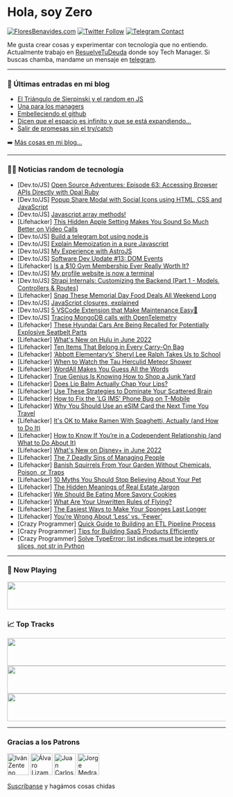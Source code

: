 # Hola, soy Zero

[![FloresBenavides.com](https://img.shields.io/website?down_message=oops&label=MiBlog&style=for-the-badge&up_message=online&url=https%3A%2F%2Ffloresbenavides.com)](https://floresbenavides.com) [![Twitter Follow](https://img.shields.io/twitter/follow/ZeroDragon?color=%231DA1F2&label=Follow&logo=twitter&logoColor=ffffff&style=for-the-badge)](https://twitter.com/zerodragon) [![Telegram Contact](https://img.shields.io/badge/escr%C3%ADbeme-ZeroDragon-%2326A5E4?style=for-the-badge&logo=telegram)](https://t.me/zerodragon)

Me gusta crear cosas y experimentar con tecnología que no entiendo.
Actualmente trabajo en [ResuelveTuDeuda](http://github.com/resuelve) donde soy Tech Manager.
Si buscas chamba, mandame un mensaje en [telegram](https://t.me/zerodragon).

---

### 📕 Últimas entradas en mi blog
<!-- BLOG-POST-LIST:START -->
- [El Triángulo de Sierpinski y el random en JS](https://floresbenavides.com/el-triangulo-de-sierpinski-y-el-random-en-js/)
- [Una para los managers](https://floresbenavides.com/una-para-los-managers/)
- [Embelleciendo el github](https://floresbenavides.com/embelleciendo-el-github/)
- [Dicen que el espacio es infinito y que se está expandiendo…](https://floresbenavides.com/dicen-que-el-espacio-es-infinito-y-que-se-esta-expandiendo/)
- [Salir de promesas sin el try/catch](https://floresbenavides.com/salir-de-promesas-sin-el-try-catch/)
<!-- BLOG-POST-LIST:END -->

➡️ [Más cosas en mi blog...](https://floresbenavides.com)

---

### 👨‍💻 Noticias random de tecnología
<!-- TECH-POSTS:START -->
- [Dev.to/JS] [Open Source Adventures: Episode 63: Accessing Browser APIs Directly with Opal Ruby](https://dev.to/taw/open-source-adventures-episode-63-accessing-browser-apis-directly-with-opal-ruby-215m)
- [Dev.to/JS] [Popup Share Modal with Social Icons using HTML, CSS and JavaScript](https://dev.to/tilakjain123/popup-share-modal-with-social-icons-using-html-css-and-javascript-468f)
- [Dev.to/JS] [Javascript array methods!](https://dev.to/dawroun/javascript-array-metodlari-51l3)
- [Lifehacker] [This Hidden Apple Setting Makes You Sound So Much Better on Video Calls](https://lifehacker.com/this-hidden-apple-setting-makes-you-sound-so-much-bette-1848970372)
- [Dev.to/JS] [Build a telegram bot using node.js](https://dev.to/aryaanish121/build-a-telegram-bot-using-nodejs-1i34)
- [Dev.to/JS] [Explain Memoization in a pure Javascript](https://dev.to/satel/explain-memoization-in-a-pure-javascript-4oj2)
- [Dev.to/JS] [My Experience with AstroJS](https://dev.to/tinfoil_knight/my-experience-with-astrojs-294h)
- [Dev.to/JS] [Software Dev Update #13: DOM Events](https://dev.to/realnerdethan/software-dev-update-13-dom-events-3p6j)
- [Lifehacker] [Is a $10 Gym Membership Ever Really Worth It?](https://lifehacker.com/is-a-10-gym-membership-ever-really-worth-it-1848970889)
- [Dev.to/JS] [My profile website is now a terminal](https://dev.to/protium/my-profile-website-is-now-a-terminal-2j57)
- [Dev.to/JS] [Strapi Internals: Customizing the Backend [Part 1 - Models, Controllers &amp; Routes]](https://dev.to/strapi/strapi-internals-customizing-the-backend-part-1-models-controllers-routes-4hkb)
- [Lifehacker] [Snag These Memorial Day Food Deals All Weekend Long](https://lifehacker.com/snag-these-memorial-day-food-deals-all-weekend-long-1848967791)
- [Dev.to/JS] [JavaScript closures, explained](https://dev.to/nicozerpa/javascript-closures-explained-46jn)
- [Dev.to/JS] [5 VSCode Extension that Make Maintenance Easy🌱](https://dev.to/alexomeyer/5-vscode-extension-that-make-maintenance-easy-4eb1)
- [Dev.to/JS] [Tracing MongoDB calls with OpenTelemetry](https://dev.to/signoz/tracing-mongodb-calls-with-opentelemetry-3bk4)
- [Lifehacker] [These Hyundai Cars Are Being Recalled for Potentially Explosive Seatbelt Parts](https://lifehacker.com/these-hyundai-cars-are-being-recalled-for-potentially-e-1848971582)
- [Lifehacker] [What&#39;s New on Hulu in June 2022](https://lifehacker.com/whats-new-on-hulu-in-june-2022-1848970783)
- [Lifehacker] [Ten Items That Belong in Every Carry-On Bag](https://lifehacker.com/ten-items-that-belong-in-every-carry-on-bag-1848969619)
- [Lifehacker] [‘Abbott Elementary’s’ Sheryl Lee Ralph Takes Us to School](https://lifehacker.com/abbott-elementary-s-sheryl-lee-ralph-takes-us-to-scho-1848969982)
- [Lifehacker] [When to Watch the Tau Herculid Meteor Shower](https://lifehacker.com/when-to-watch-the-tau-herculid-meteor-shower-1848969011)
- [Lifehacker] [WordAll Makes You Guess All the Words](https://lifehacker.com/wordall-makes-you-guess-all-the-words-1848968860)
- [Lifehacker] [True Genius Is Knowing How to Shop a Junk Yard](https://lifehacker.com/true-genius-is-knowing-how-to-shop-a-junk-yard-1848968367)
- [Lifehacker] [Does Lip Balm Actually Chap Your Lips?](https://lifehacker.com/does-lip-balm-actually-chap-your-lips-1848969095)
- [Lifehacker] [Use These Strategies to Dominate Your Scattered Brain](https://lifehacker.com/use-these-strategies-to-dominate-your-scattered-brain-1848969564)
- [Lifehacker] [How to Fix the &#39;LG IMS&#39; Phone Bug on T-Mobile](https://lifehacker.com/how-to-fix-the-lg-ims-phone-bug-on-t-mobile-1848968855)
- [Lifehacker] [Why You Should Use an eSIM Card the Next Time You Travel](https://lifehacker.com/why-you-should-use-an-esim-card-the-next-time-you-trave-1848953726)
- [Lifehacker] [It&#39;s OK to Make Ramen With Spaghetti, Actually &lpar;and How to Do It&rpar;](https://lifehacker.com/its-ok-to-make-ramen-with-spaghetti-actually-and-how-1848968667)
- [Lifehacker] [How to Know If You’re in a Codependent Relationship &lpar;and What to Do About It&rpar;](https://lifehacker.com/how-to-know-if-you-re-in-a-codependent-relationship-an-1848966032)
- [Lifehacker] [What&#39;s New on Disney+ in June 2022](https://lifehacker.com/whats-new-on-disney-in-june-2022-1848968485)
- [Lifehacker] [The 7 Deadly Sins of Managing People](https://lifehacker.com/the-7-deadly-sins-of-managing-people-1848966408)
- [Lifehacker] [Banish Squirrels From Your Garden Without Chemicals, Poison, or Traps](https://lifehacker.com/banish-squirrels-from-your-garden-without-chemicals-po-1848967074)
- [Lifehacker] [10 Myths You Should Stop Believing About Your Pet](https://lifehacker.com/10-animal-myths-you-should-stop-believing-already-1848965671)
- [Lifehacker] [The Hidden Meanings of Real Estate Jargon](https://lifehacker.com/the-hidden-meanings-of-real-estate-jargon-1848964620)
- [Lifehacker] [We Should Be Eating More Savory Cookies](https://lifehacker.com/we-should-be-eating-more-savory-cookies-1848946154)
- [Lifehacker] [What Are Your Unwritten Rules of Flying?](https://lifehacker.com/what-are-the-unwritten-rules-of-flying-1848965043)
- [Lifehacker] [The Easiest Ways to Make Your Sponges Last Longer](https://lifehacker.com/the-easiest-ways-to-make-your-sponges-last-longer-1848965367)
- [Lifehacker] [You’re Wrong About ‘Less’ vs. ‘Fewer’](https://lifehacker.com/you-re-wrong-about-less-vs-fewer-1848965273)
- [Crazy Programmer] [Quick Guide to Building an ETL Pipeline Process](https://www.thecrazyprogrammer.com/2022/05/quick-guide-to-building-an-etl-pipeline-process.html)
- [Crazy Programmer] [Tips for Building SaaS Products Efficiently](https://www.thecrazyprogrammer.com/2022/05/tips-for-building-saas-products-efficiently.html)
- [Crazy Programmer] [Solve TypeError: list indices must be integers or slices, not str in Python](https://www.thecrazyprogrammer.com/2022/05/list-indices-must-be-integers-or-slices-not-str.html)<!-- TECH-POSTS:END -->

---

### 🎵 Now Playing
<a href="https://spotify-now-playing-dun.vercel.app/now-playing?open"><img src="https://spotify-now-playing-dun.vercel.app/now-playing" width="540" height="64"></a>

### 📈 Top Tracks
<a href="https://spotify-now-playing-dun.vercel.app/top-tracks?i=1&open"><img src="https://spotify-now-playing-dun.vercel.app/top-tracks?i=1" width="540" height="64"></a>
<a href="https://spotify-now-playing-dun.vercel.app/top-tracks?i=2&open"><img src="https://spotify-now-playing-dun.vercel.app/top-tracks?i=2" width="540" height="64"></a>
<a href="https://spotify-now-playing-dun.vercel.app/top-tracks?i=3&open"><img src="https://spotify-now-playing-dun.vercel.app/top-tracks?i=3" width="540" height="64"></a>

---

### Gracias a los Patrons
[<img src="https://avatars.githubusercontent.com/u/243380?v=4" alt="Iván Zenteno" width="50px">](https://github.com/k001) [<img src="https://avatars.githubusercontent.com/u/19955639?v=4" alt="Álvaro Lizama" width="50px">](https://github.com/alvarolizama) [<img src="https://avatars.githubusercontent.com/u/2718753?v=4" alt="Juan Carlos Ruiz" width="50px">](https://github.com/JuanCrg90) [<img src="https://avatars.githubusercontent.com/u/37025?v=4" alt="Jorge Medrano" width="50px">](https://github.com/h1pp1e) 

[Suscríbanse](https://www.patreon.com/zerodragon) y hagámos cosas chidas
